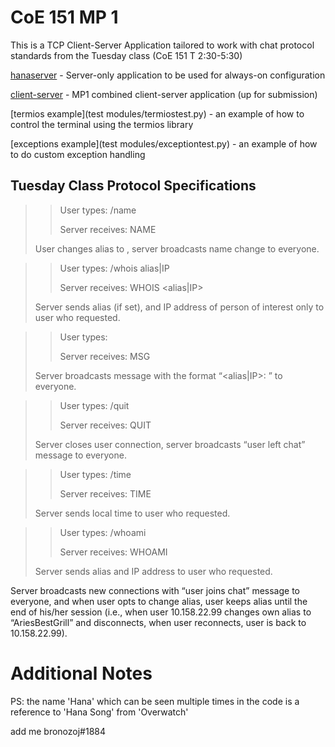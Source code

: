 # CoE 151 MP 1

This is a TCP Client-Server Application tailored to work with chat protocol standards from the Tuesday class (CoE 151 T 2:30-5:30)

[hanaserver](hanaserver.py) - Server-only application to be used for always-on configuration

[client-server](mp1-irc.py) - MP1 combined client-server application (up for submission)

[termios example](test modules/termiostest.py) - an example of how to control the terminal using the termios library

[exceptions example](test modules/exceptiontest.py) - an example of how to do custom exception handling

## Tuesday Class Protocol Specifications

>>User types:          /name <alias>
>>
>>Server receives:  NAME <alias>
>
>User changes alias to <alias>, server broadcasts name change to everyone.

>>User types:          /whois alias|IP
>>
>>Server receives:  WHOIS <alias|IP>
>
>Server sends alias (if set), and IP address of person of interest only to user who requested.

>>User types:          <message>
>>
>>Server receives:  MSG <message> 
>
>Server broadcasts message with the format “<alias|IP>: <message>” to everyone.

>>User types:          /quit
>>
>>Server receives:  QUIT
>
>Server closes user connection, server broadcasts “user left chat” message to everyone.

>>User types:          /time
>>
>>Server receives:  TIME
>
>Server sends local time to user who requested.

>>User types:          /whoami
>>
>>Server receives:  WHOAMI
>
>Server sends alias and IP address to user who requested.

Server broadcasts new connections with “user joins chat” message to everyone, and when user opts to change alias, user keeps alias until the end of his/her session (i.e., when user 10.158.22.99 changes own alias to “AriesBestGrill” and disconnects, when user reconnects, user is back to 10.158.22.99).

# Additional Notes

PS: the name 'Hana' which can be seen multiple times in the code is a reference to 'Hana Song' from 'Overwatch'

add me bronozoj#1884
